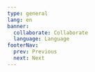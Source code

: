 ```yaml
---
type: general
lang: en
banner:
  collaborate: Collaborate
  language: Language
footerNav:
  prev: Previous
  next: Next
---
```

